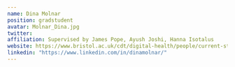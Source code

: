 ```yaml
---
name: Dina Molnar
position: gradstudent 
avatar: Molnar_Dina.jpg
twitter: 
affiliation: Supervised by James Pope, Ayush Joshi, Hanna Isotalus 
website: https://www.bristol.ac.uk/cdt/digital-health/people/current-students/dina-molnar/
linkedin: "https://www.linkedin.com/in/dinamolnar/"
---
```

